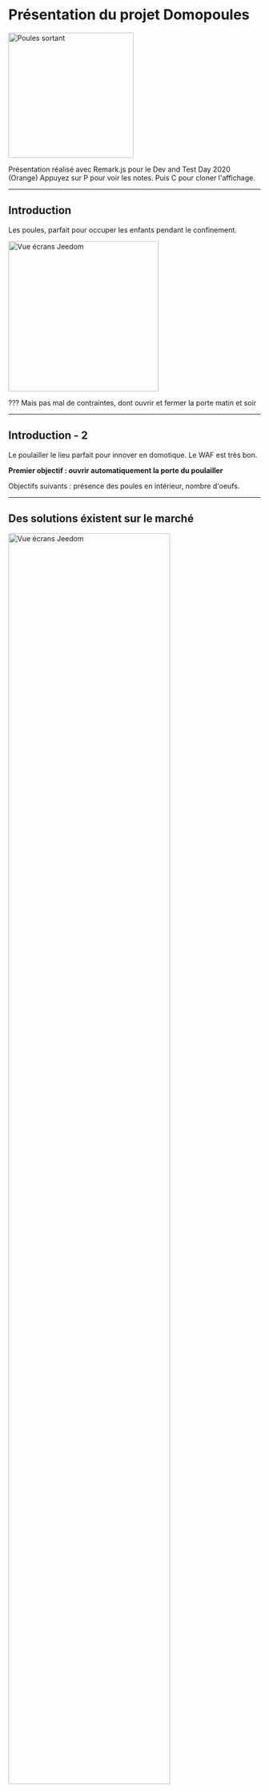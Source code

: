 # Présentation du projet Domopoules

<img src="../hardware/IMG_20200727_080342.jpg" height="250" alt="Poules sortant">

Présentation réalisé avec Remark.js pour le Dev and Test Day 2020 (Orange)
Appuyez sur P pour voir les notes. Puis C pour cloner l'affichage.

---

## Introduction

Les poules, parfait pour occuper les enfants pendant le confinement.

<img src="./enfant_poules.jpg" height="300" alt="Vue écrans Jeedom">

???
Mais pas mal de contraintes, dont ouvrir et fermer la porte matin et soir

---

## Introduction - 2

Le poulailler le lieu parfait pour innover en domotique.
Le WAF est très bon.

__Premier objectif : ouvrir automatiquement la porte du poulailler__

Objectifs suivants : présence des poules en intérieur, nombre d'oeufs.


---

## Des solutions éxistent sur le marché

<img src="./chickenguard.jpg" height="80%" alt="Vue écrans Jeedom">

???
Ici chickenguard
Mais cher(140€), pas domotisé, pas adapté à ma cabane.


---

## Agenda

1. Présentation de Jeedom
1. Présentation du raspberry pi zero WH
2. Le problème de la portée
3. Le problème de l'alimentation
4. ...

---

## Présentation de Jeedom

<img src="./jeedom_overview.jpg" width="100%" alt="Vue écrans Jeedom">

Open source. Français.

???
Système très ouvert : compatible zwave, philips Hue,  ikea...
TODO graphique Jeedom avec ses plugins

---

### Business model

<img src="./logo_jeedom.png" width="10%" alt="Vue écrans Jeedom">

Vente de:

- boxs sur étagère
- plugins
- service de sauvegarde
- noms de domaine

---

## Présentation du raspberry pi zero WH

<img src="./raspberry_family.jpg" width="50%" alt="Vue écrans Jeedom">

Photo de famille : 0 / 1 / 2 / 3 / 4

---

## Présentation du raspberry pi zero WH - 2

<img src="./raspberry-pi-zero-wh-kubii.jpg" height="80%" alt="Vue écrans Jeedom">

<https://www.kubii.fr/cartes-raspberry-pi/2076-raspberry-pi-zero-wh-kubii-3272496009394.html>

???

Pour ceux qui galèrent avec les arduino / ESP TODO
Un vrai linux accessible en SSH, un vrai IDE direct dessus (Vim), Git...
On peut écrire directement en python
Pas cher : 10-15€, mais il faut y ajouter la carte SD

---
## présentation de gpiozero

TODO add screenshots from
https://gpiozero.readthedocs.io/en/stable/recipes.html

---

## Le problème de la portée

<img src="./jardin_vue_helico.png" width="100%" alt="La maison et le poulailler sur la gauche">
Le poulailler est à TODO mètres de la box domotique

zigbee ==> KO
z-wave ==> MOUAIS
Wi-Fi ==> OK

---

### Mais est-ce lié au protocole

Probablement plus au hardware

<img src="./synology_rt2600ac.jpg" width="60%" alt="Un vrai routeur Wi-Fi">

---

### Mais est-ce lié au protocole - 2

<img src="./cle_usb_zwave.jpg" width="60%" alt="clé usb zwave">

???

---

### La solution technique

<img src="../hardware/IMG_20200723_000108.jpg" width="60%" alt="clé usb zwave">

---

## Le problème de l'alimentation

Naivement je pensais que le raspberry pi zero ne consommerait rien et tiendrait qques semaines sur une batterie USB...

Que Neni

---

## Alimentation solution

<img src="../hardware/IMG_20200724_181459.jpg" width="60%" alt="clé usb zwave">

---

## Motion eye OS

---

## Pour aller plus loin



